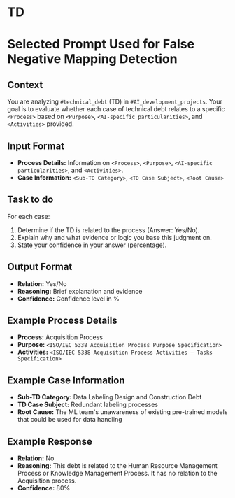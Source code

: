 # TD
# Selected Prompt Used for False Negative Mapping Detection

## Context
You are analyzing `#technical_debt` (TD) in `#AI_development_projects`. Your goal is to evaluate whether each case of technical debt relates to a specific `<Process>` based on `<Purpose>`, `<AI-specific particularities>`, and `<Activities>` provided.

## Input Format

- **Process Details:** Information on `<Process>`, `<Purpose>`, `<AI-specific particularities>`, and `<Activities>`.
- **Case Information:** `<Sub-TD Category>`, `<TD Case Subject>`, `<Root Cause>`

## Task to do
For each case:
1. Determine if the TD is related to the process (Answer: Yes/No).
2. Explain why and what evidence or logic you base this judgment on.
3. State your confidence in your answer (percentage).

## Output Format
- **Relation:** Yes/No
- **Reasoning:** Brief explanation and evidence
- **Confidence:** Confidence level in %

## Example Process Details
- **Process:** Acquisition Process
- **Purpose:** `<ISO/IEC 5338 Acquisition Process Purpose Specification>`
- **Activities:** `<ISO/IEC 5338 Acquisition Process Activities – Tasks Specification>`

## Example Case Information
- **Sub-TD Category:** Data Labeling Design and Construction Debt
- **TD Case Subject:** Redundant labeling processes
- **Root Cause:** The ML team's unawareness of existing pre-trained models that could be used for data handling

## Example Response
- **Relation:** No
- **Reasoning:** This debt is related to the Human Resource Management Process or Knowledge Management Process. It has no relation to the Acquisition process.
- **Confidence:** 80%
